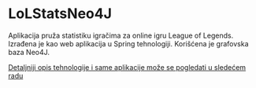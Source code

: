 # LoLStatsNeo4J

Aplikacija pruža statistiku igračima za online igru League of Legends.
Izrađena je kao web aplikacija u Spring tehnologiji.
Korišćena je grafovska baza Neo4J.

[Detaljniji opis tehnologije i same aplikacije može se pogledati u sledećem radu](https://github.com/zaricu22/LoLStatsNeo4J/blob/master/Seminarski%20rad%20B%20(NoSQL).pdf)
